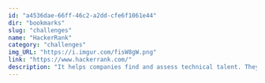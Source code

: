 ```yaml
---
id: "a4536dae-66ff-46c2-a2dd-cfe6f1061e44"
dir: "bookmarks"
slug: "challenges"
name: "HackerRank"
category: "challenges"
img_URL: "https://i.imgur.com/fisW8gW.png"
link: "https://www.hackerrank.com/"
description: "It helps companies find and assess technical talent. They offer a platform where developers can practice coding skills and take tests. Companies can use HackerRank to create their own coding questions. In addition to assessments, HackerRank offers resources to help companies improve their hiring process."
---
```

